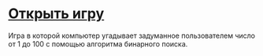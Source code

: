 # <a href="https://xant1.github.io/binary-search-igra-ugadayka/">Открыть игру</a>

Игра в которой компьютер угадывает задуманное пользователем число от 1 до 100 с помощью алгоритма бинарного поиска.

